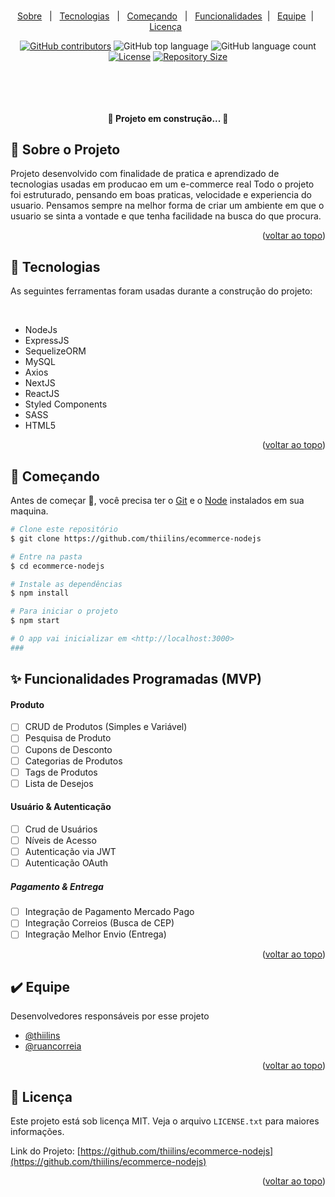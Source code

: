 <div id="top">

</div>

<!-- PROJECT LOGO -->
<br />
<div align="center">
  <a href="https://github.com/thiilins/ecommerce-nodejs">
    <!-- <img src="./.github/logo.jpg" alt="Logo"> -->
  </a>
<p align="center" target="_blank">
    <a href="#dart-sobre">Sobre</a> &#xa0; | &#xa0;
  <a href="#rocket-tecnologias">Tecnologias</a> &#xa0; | &#xa0;
  <a href="#checkered_flag-começando">Começando</a> &#xa0;  | &#xa0; 
  <a href="#sparkles-funcionalidade">Funcionalidades</a> &#xa0;| &#xa0;
  <a href="#heavy_check_mark-equipe">Equipe</a> &#xa0;| &#xa0;
  <a href="#memo-licença">Licença</a> &#xa0 
</p>

[![GitHub contributors](https://img.shields.io/github/contributors/thiilins/ecommerce-nodejs?color=280E4D&style=for-the-badge)](https://github.com/thiilins/ecommerce-nodejs/graphs/contributors)
![GitHub top language](https://img.shields.io/github/languages/top/thiilins/ecommerce-nodejs?color=280E4D&style=for-the-badge)
![GitHub language count](https://img.shields.io/github/languages/count/thiilins/ecommerce-nodejs?color=280E4D&style=for-the-badge)
[![License](https://img.shields.io/github/license/thiilins/ecommerce-nodejs?color=280E4D&style=for-the-badge)](https://github.com/thiilins/ecommerce-nodejs/blob/main/LICENSE)
[![Repository Size](https://img.shields.io/github/repo-size/thiilins/ecommerce-nodejs?style=for-the-badge&color=280E4D)](https://img.shields.io/github/repo-size/thiilins/ecommerce-nodejs?style=for-the-badge&color=ef5350)

  <p align="center">
    <br />
    <!-- <a href="https://github.com/thiilins/ecommerce-nodejs"><strong>Explore the docs »</strong></a> -->
    
  </p>
</div>

<br>

<h4 align="center"> 
	🚧  <strong>Projeto em construção...  </strong>🚧
</h4>

## :dart: Sobre o Projeto

<div align="center">
<!-- <img  src="./.github/preview.gif" alt="Logo"> -->
</div>

Projeto desenvolvido com finalidade de pratica e aprendizado de tecnologias usadas em producao em um e-commerce real
Todo o projeto foi estruturado, pensando em boas praticas, velocidade e experiencia do usuario.
Pensamos sempre na melhor forma de criar um ambiente em que o usuario se sinta a vontade e que tenha facilidade na busca do que procura.

<p align="right">(<a href="#top">voltar ao topo</a>)</p>

## :rocket: Tecnologias

As seguintes ferramentas foram usadas durante a construção do projeto:

&#xa0;

- NodeJs
- ExpressJS
- SequelizeORM
- MySQL
- Axios
- NextJS
- ReactJS
- Styled Components
- SASS
- HTML5

<p align="right">(<a href="#top">voltar ao topo</a>)</p>

## :checkered_flag: Começando

Antes de começar :checkered_flag:, você precisa ter o [Git](https://git-scm.com) e o [Node](https://nodejs.org/en/) instalados em sua maquina.

```bash
# Clone este repositório
$ git clone https://github.com/thiilins/ecommerce-nodejs

# Entre na pasta
$ cd ecommerce-nodejs

# Instale as dependências
$ npm install

# Para iniciar o projeto
$ npm start

# O app vai inicializar em <http://localhost:3000>
###
```

## :sparkles: Funcionalidades Programadas (MVP)

#### Produto

- [ ] CRUD de Produtos (Simples e Variável)
- [ ] Pesquisa de Produto
- [ ] Cupons de Desconto
- [ ] Categorias de Produtos
- [ ] Tags de Produtos
- [ ] Lista de Desejos

#### Usuário & Autenticação

- [ ] Crud de Usuários
- [ ] Níveis de Acesso
- [ ] Autenticação via JWT
- [ ] Autenticação OAuth

##### Pagamento & Entrega

- [ ] Integração de Pagamento Mercado Pago
- [ ] Integração Correios (Busca de CEP)
- [ ] Integração Melhor Envio (Entrega)

<p align="right">(<a href="#top">voltar ao topo</a>)</p>

## :heavy_check_mark: Equipe

Desenvolvedores responsáveis por esse projeto

- [@thiilins](https://github.com/thiilins)
- [@ruancorreia](https://github.com/ruancorreia)

<p align="right">(<a href="#top">voltar ao topo</a>)</p>

<!-- LICENSE -->

## :memo: Licença

Este projeto está sob licença MIT. Veja o arquivo `LICENSE.txt` para maiores informações.

Link do Projeto: [https://github.com/thiilins/ecommerce-nodejs](https://github.com/thiilins/ecommerce-nodejs)

<p align="right">(<a href="#top">voltar ao topo</a>)</p>
